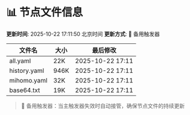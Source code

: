 # 📊 节点文件信息

**更新时间**: 2025-10-22 17:11:50 北京时间
**更新方式**: 🔄 备用触发器

| 文件名 | 大小 | 最后修改 |
|--------|------|----------|
| all.yaml | 22K | 2025-10-22 17:11 |
| history.yaml | 946K | 2025-10-22 17:11 |
| mihomo.yaml | 32K | 2025-10-22 17:11 |
| base64.txt | 19K | 2025-10-22 17:11 |

> 🔄 备用触发器：当主触发器失效时自动接管，确保节点文件的持续更新
